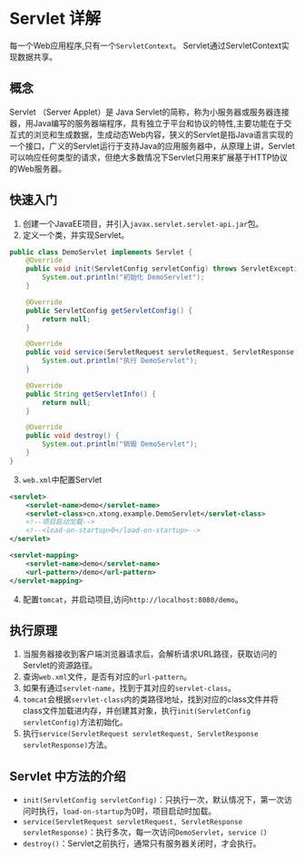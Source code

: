 # Servlet 详解
每一个Web应用程序,只有一个`ServletContext`。
Servlet通过ServletContext实现数据共享。

## 概念
Servlet （Server Applet）是 Java Servlet的简称，称为小服务器或服务器连接器，用Java编写的服务器端程序，具有独立于平台和协议的特性,主要功能在于交互式的浏览和生成数据，生成动态Web内容，狭义的Servlet是指Java语言实现的一个接口，广义的Servlet运行于支持Java的应用服务器中，从原理上讲，Servlet可以响应任何类型的请求，但绝大多数情况下Servlet只用来扩展基于HTTP协议的Web服务器。

## 快速入门
1. 创建一个JavaEE项目，并引入`javax.servlet.servlet-api.jar`包。
2. 定义一个类，并实现Servlet。
```java
public class DemoServlet implements Servlet {
    @Override
    public void init(ServletConfig servletConfig) throws ServletException {
        System.out.println("初始化 DemoServlet");
    }

    @Override
    public ServletConfig getServletConfig() {
        return null;
    }

    @Override
    public void service(ServletRequest servletRequest, ServletResponse servletResponse) throws ServletException, IOException {
        System.out.println("执行 DemoServlet");
    }

    @Override
    public String getServletInfo() {
        return null;
    }

    @Override
    public void destroy() {
        System.out.println("销毁 DemoServlet");
    }
}
```
3. `web.xml`中配置Servlet
```xml
<servlet>
    <servlet-name>demo</servlet-name>
    <servlet-class>cn.xtong.example.DemoServlet</servlet-class>
    <!--项目启动加载-->
    <!--<load-on-startup>0</load-on-startup>-->
</servlet>

<servlet-mapping>
    <servlet-name>demo</servlet-name>
    <url-pattern>/demo</url-pattern>
</servlet-mapping>
```
4. 配置`tomcat`，并启动项目,访问`http://localhost:8080/demo`。

## 执行原理

1. 当服务器接收到客户端浏览器请求后，会解析请求URL路径，获取访问的Servlet的资源路径。
2. 查询`web.xml`文件，是否有对应的`url-pattern`。
3. 如果有通过`servlet-name`，找到于其对应的`servlet-class`。
4. `tomcat`会根据`servlet-class`内的类路径地址，找到对应的class文件并将class文件加载进内存，并创建其对象，执行`init(ServletConfig servletConfig)`方法初始化。
5. 执行`service(ServletRequest servletRequest, ServletResponse servletResponse)`方法。

## Servlet 中方法的介绍
- `init(ServletConfig servletConfig)`：只执行一次，默认情况下，第一次访问时执行，`load-on-startup`为0时，项目启动时加载。
- `service(ServletRequest servletRequest, ServletResponse servletResponse)`：执行多次，每一次访问`DemoServlet`，`service（)`
- `destroy()`：Servlet之前执行，通常只有服务器关闭时，才会执行。